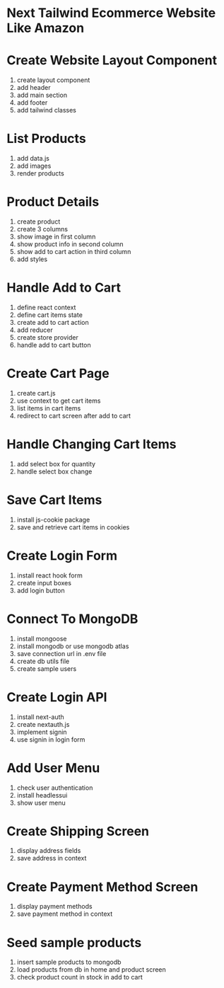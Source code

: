 # Next Tailwind Ecommerce Website Like Amazon


# Create Website Layout Component
   1. create layout component
   2. add header
   3. add main section
   4. add footer
   5. add tailwind classes

# List Products
   1. add data.js
   2. add images
   3. render products

# Product Details
   1. create product
   2. create 3 columns
   3. show image in first column
   4. show product info in second column
   5. show add to cart action in third column
   6. add styles

# Handle Add to Cart 
   1. define react context
   2. define cart items state
   3. create add to cart action
   4. add reducer
   5. create store provider
   6. handle add to cart button

# Create Cart Page
   1. create cart.js
   2. use context to get cart items
   3. list items in cart items
   4. redirect to cart screen after add to cart

# Handle Changing Cart Items
   1. add select box for quantity
   2. handle select box change

# Save Cart Items
   1. install js-cookie package
   2. save and retrieve cart items in cookies

# Create Login Form
   1. install react hook form
   2. create input boxes
   3. add login button

# Connect To MongoDB
   1. install mongoose
   2. install mongodb or use mongodb atlas
   3. save connection url in .env file
   4. create db utils file
   5. create sample users

# Create Login API
   1. install next-auth
   2. create nextauth.js
   3. implement signin
   4. use signin in login form


# Add User Menu
   1. check user authentication
   2. install headlessui
   3. show user menu

# Create Shipping Screen
   1. display address fields
   2. save address in context


# Create Payment Method Screen
   1. display payment methods
   2. save payment method in context

# Seed sample products
1. insert sample products to mongodb
2. load products from db in home and product screen
3. check product count in stock in add to cart